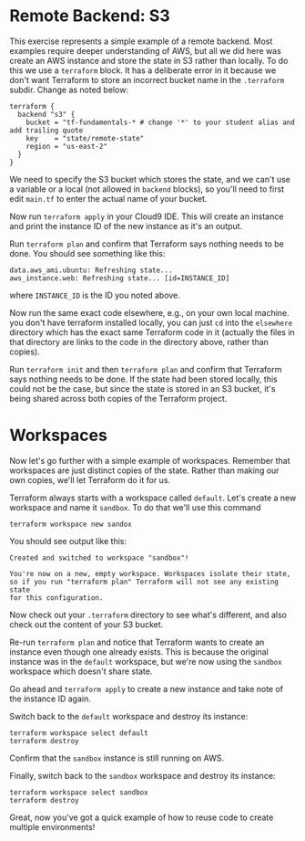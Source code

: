 # Remote Backend: S3

This exercise represents a simple example of a remote backend. Most examples require deeper understanding of AWS,
but all we did here was create an AWS instance and store the state in S3 rather than locally. To do this we use a
`terraform` block. It has a deliberate error in it because we don't want Terraform to store an incorrect bucket
name in the `.terraform` subdir. Change as noted below:


```hcl
terraform {
  backend "s3" {
    bucket = "tf-fundamentals-* # change '*' to your student alias and add trailing quote
    key    = "state/remote-state"
    region = "us-east-2"
  }
}
```

We need to specify the S3 bucket which stores the state, and we can't use a variable or a local (not allowed in `backend` blocks), so you'll need to
first edit `main.tf` to enter the actual name of your bucket.

Now run `terraform apply` in your Cloud9 IDE. This will create an instance and print the instance ID of the new instance as it's an output.

Run `terraform plan` and confirm that Terraform says nothing needs to be done. You should see something like this:

```
data.aws_ami.ubuntu: Refreshing state...
aws_instance.web: Refreshing state... [id=INSTANCE_ID]
```

where `INSTANCE_ID` is the ID you noted above.

Now run the same exact code elsewhere, e.g., on your own local machine. you don't have terraform installed locally,
you can just `cd` into the `elsewhere` directory which has the exact same Terraform code in it (actually the files
in that directory are links to the code in the directory above, rather than copies).

Run `terraform init` and then `terraform plan` and confirm that Terraform says nothing needs to be done. If the state had been stored locally,
this could not be the case, but since the state is stored in an S3 bucket, it's being shared across both copies of
the Terraform project.

# Workspaces

Now let's go further with a simple example of workspaces. Remember that workspaces are just distinct copies of the
state. Rather than making our own copies, we'll let Terraform do it for us.

Terraform always starts with a workspace called `default`. Let's create a new workspace and name it `sandbox`. To do
that we'll use this command

```
terraform workspace new sandox
```

You should see output like this:

```
Created and switched to workspace "sandbox"!

You're now on a new, empty workspace. Workspaces isolate their state,
so if you run "terraform plan" Terraform will not see any existing state
for this configuration.
```

Now check out your `.terraform` directory to see what's different, and also check out the content of your S3 bucket.

Re-run `terraform plan` and notice that Terraform wants to create an instance even though one already exists. This is
because the original instance was in the `default` workspace, but we're now using the `sandbox` workspace which doesn't share state.

Go ahead and `terraform apply` to create a new instance and take note of the instance ID again.

Switch back to the `default` workspace and destroy its instance:

```
terraform workspace select default
terraform destroy
```

Confirm that the `sandbox` instance is still running on AWS.

Finally, switch back to the `sandbox` workspace and destroy its instance:

```
terraform workspace select sandbox
terraform destroy
```

Great, now you've got a quick example of how to reuse code to create multiple environments!
